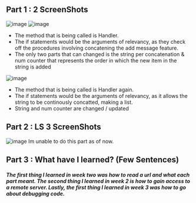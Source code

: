## Part 1 : 2 ScreenShots
![image](https://github.com/dreyes32/cse15l-lab-reports/assets/146775725/ec5219fe-55e8-4db0-afc7-1a765ac29540)
![image](https://github.com/dreyes32/cse15l-lab-reports/assets/146775725/969be4f4-44e3-4f1d-a731-00ba67e6608b)
-  The method that is being called is Handler.
-  The if statements would be the arguments of relevancy, as they check off the procedures involving concatening the add message feature.
-  The only two parts that can changed is the string per concatenation & num counter that represents the order in which the new item in the string is added
  
![image](https://github.com/dreyes32/cse15l-lab-reports/assets/146775725/fcfd6031-08dc-40d3-a892-edd387056d4a)
-  The method that is being called is Handler again.
-  The if statements would be the arguments of relevancy, as it allows the string to be continously concatted, making a list.
-  String and num counter are changed / updated

## Part 2 : LS 3 ScreenShots
![image](https://github.com/dreyes32/cse15l-lab-reports/assets/146775725/e04033e1-93a1-405d-afc1-d16d19b5c36c)
Im unable to do this part as of now.

## Part 3 : What have I learned? (Few Sentences) 
##### The first thing I learned in week two was how to read a url and what each part meant. The second thing I learned in week 2 is how to gain access to a remote server. Lastly, the first thing I learned in week 3 was how to go about debugging code.

